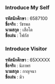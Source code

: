 ### Introduce My Self
**รหัสนักศึกษา**  : 6587100<br>
**ชื่อจริง** : วัชรพล<br>
**นามสกุล** : เสือโต<br>
**ชื่อเล่น** : โฟกัส<br>

### Introduce Visitor
**รหัสนักศึกษา**  : 65XXXXX<br>
**ชื่อจริง** : นิภาพร<br>
**นามสกุล** : กาญจนา<br>
**ชื่อเล่น** : มิว<br>
